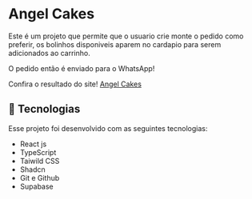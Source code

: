 # Angel Cakes
Este é um projeto que permite que o usuario crie monte o pedido como preferir, os bolinhos disponiveis aparem no cardapio para serem adicionados ao carrinho.

O pedido então é enviado para o WhatsApp!

Confira o resultado do site!
<a href="https://angelcakes.shop/"> Angel Cakes </a>


## 🚀 Tecnologias

Esse projeto foi desenvolvido com as seguintes tecnologias:

- React js
- TypeScript
- Taiwild CSS
- Shadcn
- Git e Github
- Supabase 

